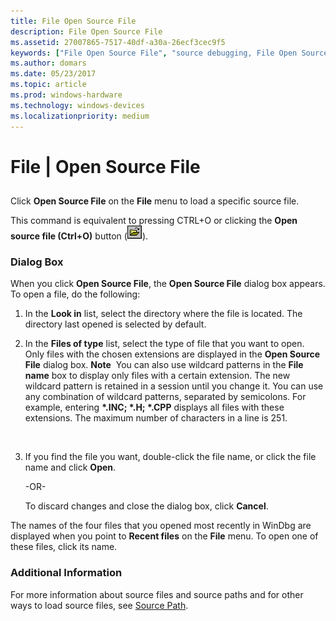 ```yaml
---
title: File Open Source File
description: File Open Source File
ms.assetid: 27007865-7517-40df-a30a-26ecf3cec9f5
keywords: ["File Open Source File", "source debugging, File Open Source File"]
ms.author: domars
ms.date: 05/23/2017
ms.topic: article
ms.prod: windows-hardware
ms.technology: windows-devices
ms.localizationpriority: medium
---
```


# File | Open Source File


## <span id="ddk_file_open_source_file_dbg"></span><span id="DDK_FILE_OPEN_SOURCE_FILE_DBG"></span>


Click **Open Source File** on the **File** menu to load a specific source file.

This command is equivalent to pressing CTRL+O or clicking the **Open source file (Ctrl+O)** button (![screen shot of the open source file button](images/tbopen.png)).

### <span id="dialog_box"></span><span id="DIALOG_BOX"></span>Dialog Box

When you click **Open Source File**, the **Open Source File** dialog box appears. To open a file, do the following:

1.  In the **Look in** list, select the directory where the file is located. The directory last opened is selected by default.

2.  In the **Files of type** list, select the type of file that you want to open. Only files with the chosen extensions are displayed in the **Open Source File** dialog box.
    **Note**  You can also use wildcard patterns in the **File name** box to display only files with a certain extension. The new wildcard pattern is retained in a session until you change it. You can use any combination of wildcard patterns, separated by semicolons. For example, entering **\*.INC; \*.H; \*.CPP** displays all files with these extensions. The maximum number of characters in a line is 251.

     

3.  If you find the file you want, double-click the file name, or click the file name and click **Open**.

    -OR-

    To discard changes and close the dialog box, click **Cancel**.

The names of the four files that you opened most recently in WinDbg are displayed when you point to **Recent files** on the **File** menu. To open one of these files, click its name.

### <span id="additional_information"></span><span id="ADDITIONAL_INFORMATION"></span>Additional Information

For more information about source files and source paths and for other ways to load source files, see [Source Path](source-path.md).

 

 





